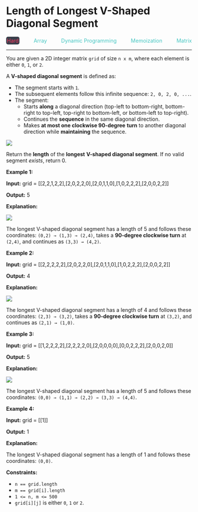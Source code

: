 # Length of Longest V-Shaped Diagonal Segment

<div style="display: flex; justify-content: space-between; align-items: center">
<div style="color: #ff375f;
padding: 2px; background-color: #3a3f4b; border-radius: 5px;">Hard</div>
<div style="color: #46c6c2">Array</div>
<div style="color: #46c6c2">Dynamic Programming</div>
<div style="color: #46c6c2">Memoization</div>
<div style="color: #46c6c2">Matrix</div>
</div>

---

You are given a 2D integer matrix `grid` of size `n x m`, where each element is either `0`, `1`, or `2`.

A **V-shaped diagonal segment** is defined as:

*   The segment starts with `1`.
*   The subsequent elements follow this infinite sequence: `2, 0, 2, 0, ...`.
*   The segment:
    *   Starts **along** a diagonal direction (top-left to bottom-right, bottom-right to top-left, top-right to bottom-left, or bottom-left to top-right).
    *   Continues the **sequence** in the same diagonal direction.
    *   Makes **at most one clockwise 90-degree** **turn** to another diagonal direction while **maintaining** the sequence.

![](https://assets.leetcode.com/uploads/2025/01/11/length_of_longest3.jpg)

Return the **length** of the **longest** **V-shaped diagonal segment**. If no valid segment _exists_, return 0.

**Example 1:**

**Input:** grid = \[\[2,2,1,2,2\],\[2,0,2,2,0\],\[2,0,1,1,0\],\[1,0,2,2,2\],\[2,0,0,2,2\]\]

**Output:** 5

**Explanation:**

![](https://assets.leetcode.com/uploads/2024/12/09/matrix_1-2.jpg)

The longest V-shaped diagonal segment has a length of 5 and follows these coordinates: `(0,2) → (1,3) → (2,4)`, takes a **90-degree clockwise turn** at `(2,4)`, and continues as `(3,3) → (4,2)`.

**Example 2:**

**Input:** grid = \[\[2,2,2,2,2\],\[2,0,2,2,0\],\[2,0,1,1,0\],\[1,0,2,2,2\],\[2,0,0,2,2\]\]

**Output:** 4

**Explanation:**

**![](https://assets.leetcode.com/uploads/2024/12/09/matrix_2.jpg)**

The longest V-shaped diagonal segment has a length of 4 and follows these coordinates: `(2,3) → (3,2)`, takes a **90-degree clockwise turn** at `(3,2)`, and continues as `(2,1) → (1,0)`.

**Example 3:**

**Input:** grid = \[\[1,2,2,2,2\],\[2,2,2,2,0\],\[2,0,0,0,0\],\[0,0,2,2,2\],\[2,0,0,2,0\]\]

**Output:** 5

**Explanation:**

**![](https://assets.leetcode.com/uploads/2024/12/09/matrix_3.jpg)**

The longest V-shaped diagonal segment has a length of 5 and follows these coordinates: `(0,0) → (1,1) → (2,2) → (3,3) → (4,4)`.

**Example 4:**

**Input:** grid = \[\[1\]\]

**Output:** 1

**Explanation:**

The longest V-shaped diagonal segment has a length of 1 and follows these coordinates: `(0,0)`.

**Constraints:**

*   `n == grid.length`
*   `m == grid[i].length`
*   `1 <= n, m <= 500`
*   `grid[i][j]` is either `0`, `1` or `2`.